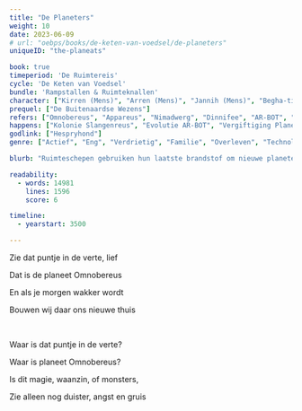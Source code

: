 ```yaml
---
title: "De Planeters"
weight: 10
date: 2023-06-09
# url: "oebps/books/de-keten-van-voedsel/de-planeters"
uniqueID: "the-planeats"

book: true
timeperiod: 'De Ruimtereis'
cycle: 'De Keten van Voedsel'
bundle: 'Rampstallen & Ruimteknallen'
character: ["Kirren (Mens)", "Arren (Mens)", "Jannih (Mens)", "Begha-ti-Rec (Delja)"]
prequel: ["De Buitenaardse Wezens"]
refers: ["Omnobereus", "Appareus", "Nimadwerg", "Dinnifee", "AR-BOT", "AR-BRIL", "Nibuwe Stelsel", "CAJAR", "HERO", "Dalas", "Hemelvoorwerpen", "Hemelse Bloemen van Eeris", "Vuurring", "Hespryhond", "Steen van Zekerstof", "Boek der Betekenis", "Radiostilte van Platsu", "Zwoele Zee", "Somnia", "Reuzenstelsel", "Feeënstelsel", "Trevran"]
happens: ["Kolonie Slangenreus", "Evolutie AR-BOT", "Vergiftiging Planeters"]
godlink: ["Hespryhond"]
genre: ["Actief", "Eng", "Verdrietig", "Familie", "Overleven", "Technologie", "Wetenschap", "Biologie", "Gevecht"]

blurb: "Ruimteschepen gebruiken hun laatste brandstof om nieuwe planeten te bereiken waar mensen kunnen leven. Vlak voordat ze aankomen, zijn al die planeten plotseling nergens te bekennen."

readability:
  - words: 14981
    lines: 1596
    score: 6

timeline:
  - yearstart: 3500

---
```


Zie dat puntje in de verte, lief

Dat is de planeet Omnobereus

En als je morgen wakker wordt

Bouwen wij daar ons nieuwe thuis

&nbsp;

Waar is dat puntje in de verte?

Waar is planeet Omnobereus?

Is dit magie, waanzin, of monsters,

Zie alleen nog duister, angst en gruis